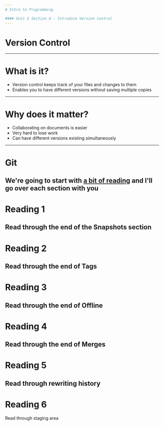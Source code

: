 ```yaml
---
# Intro to Programming

#### Unit 2 Section A - Introduce Version Control
---
```

# Version Control
---
# What is it?

* Version control keeps track of your files and changes to them
* Enables you to have different versions without saving multiple copies
---
# Why does it matter?

* Collaborating on documents is easier
* Very hard to lose work
* Can have different versions existing simultaneously
---
# Git

We're going to start with [a bit of reading](https://github.com/jgerstein/intro-programming-19-20/blob/master/day24/git_story.md) and I'll go over each section with you
---
# Reading 1

Read through the end of the Snapshots section
---
# Reading 2

Read through the end of Tags
---
# Reading 3

Read through the end of Offline
---
# Reading 4

Read through the end of Merges
---
# Reading 5

Read through rewriting history
---
# Reading 6

Read through staging area
